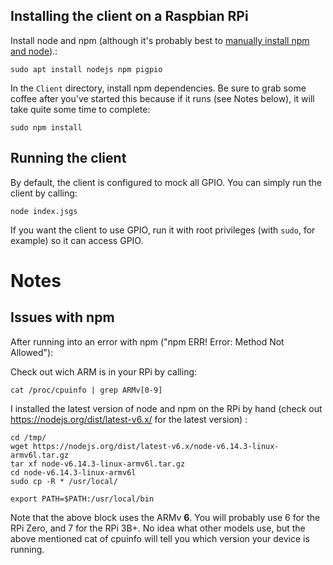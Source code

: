 ## Installing the client on a Raspbian RPi
Install node and npm (although it's probably best to [manually install npm and node](#issues-with-npm)).:
```
sudo apt install nodejs npm pigpio
```
In the `Client` directory, install npm dependencies. Be sure to grab some coffee after you've started this because if it runs (see Notes below), it will take quite some time to complete:
```
sudo npm install
```

## Running the client
By default, the client is configured to mock all GPIO. You can simply run the client by calling:
```
node index.jsgs
```
If you want the client to use GPIO, run it with root privileges (with `sudo`, for example) so it can access GPIO.





# Notes


## Issues with npm
After running into an error with npm ("npm ERR! Error: Method Not Allowed"):

Check out wich ARM is in your RPi by calling:
```
cat /proc/cpuinfo | grep ARMv[0-9]
```

I installed the latest version of node and npm on the RPi by hand (check out https://nodejs.org/dist/latest-v6.x/ for the latest version) :
```
cd /tmp/
wget https://nodejs.org/dist/latest-v6.x/node-v6.14.3-linux-armv6l.tar.gz
tar xf node-v6.14.3-linux-armv6l.tar.gz
cd node-v6.14.3-linux-armv6l
sudo cp -R * /usr/local/

export PATH=$PATH:/usr/local/bin
```
Note that the above block uses the ARMv **6**. You will probably use 6 for the RPi Zero, and 7 for the RPi 3B+. No idea what other models use, but the above mentioned cat of cpuinfo will tell you which version your device is running.
